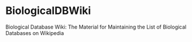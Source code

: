 # BiologicalDBWiki
Biological Database Wiki: The Material for Maintaining the List of Biological Databases on Wikipedia
